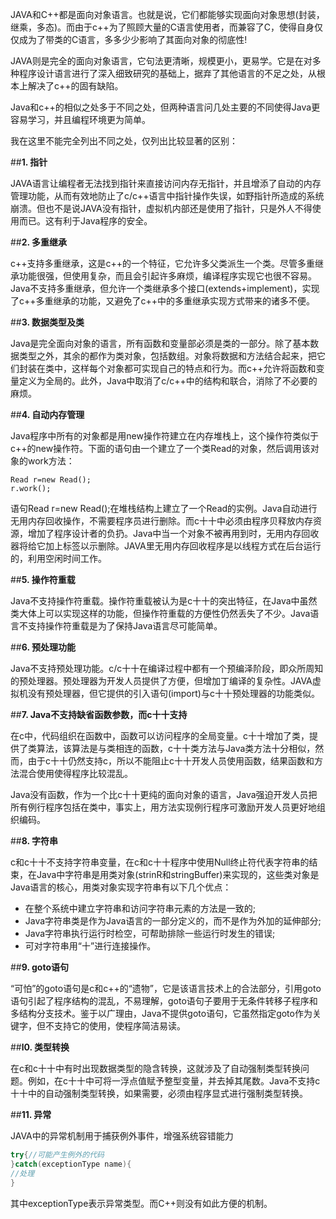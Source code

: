 JAVA和C++都是面向对象语言。也就是说，它们都能够实现面向对象思想(封装，继乘，多态)。而由于c++为了照顾大量的C语言使用者，而兼容了C，使得自身仅仅成为了带类的C语言，多多少少影响了其面向对象的彻底性!

JAVA则是完全的面向对象语言，它句法更清晰，规模更小，更易学。它是在对多种程序设计语言进行了深入细致研究的基础上，据弃了其他语言的不足之处，从根本上解决了c++的固有缺陷。

Java和c++的相似之处多于不同之处，但两种语言问几处主要的不同使得Java更容易学习，并且编程环境更为简单。

我在这里不能完全列出不同之处，仅列出比较显著的区别：

##**1. 指针**

JAVA语言让编程者无法找到指针来直接访问内存无指针，并且增添了自动的内存管理功能，从而有效地防止了c/c++语言中指针操作失误，如野指针所造成的系统崩溃。但也不是说JAVA没有指针，虚拟机内部还是使用了指针，只是外人不得使用而已。这有利于Java程序的安全。

##**2. 多重继承**

c++支持多重继承，这是c++的一个特征，它允许多父类派生一个类。尽管多重继承功能很强，但使用复杂，而且会引起许多麻烦，编译程序实现它也很不容易。Java不支持多重继承，但允许一个类继承多个接口(extends+implement)，实现了c++多重继承的功能，又避免了c++中的多重继承实现方式带来的诸多不便。

##**3. 数据类型及类**

Java是完全面向对象的语言，所有函数和变量部必须是类的一部分。除了基本数据类型之外，其余的都作为类对象，包括数组。对象将数据和方法结合起来，把它们封装在类中，这样每个对象都可实现自己的特点和行为。而c++允许将函数和变量定义为全局的。此外，Java中取消了c/c++中的结构和联合，消除了不必要的麻烦。

##**4. 自动内存管理**

Java程序中所有的对象都是用new操作符建立在内存堆栈上，这个操作符类似于c++的new操作符。下面的语句由一个建立了一个类Read的对象，然后调用该对象的work方法：

```
Read r=new Read();  
r.work(); 
```

语句Read r=new Read();在堆栈结构上建立了一个Read的实例。Java自动进行无用内存回收操作，不需要程序员进行删除。而c十十中必须由程序贝释放内存资源，增加了程序设计者的负扔。Java中当一个对象不被再用到时，无用内存回收器将给它加上标签以示删除。JAVA里无用内存回收程序是以线程方式在后台运行的，利用空闲时间工作。

##**5. 操作符重载**

Java不支持操作符重载。操作符重载被认为是c十十的突出特征，在Java中虽然类大体上可以实现这样的功能，但操作符重载的方便性仍然丢失了不少。Java语言不支持操作符重载是为了保持Java语言尽可能简单。

##**6. 预处理功能**

Java不支持预处理功能。c/c十十在编译过程中都有一个预编泽阶段，即众所周知的预处理器。预处理器为开发人员提供了方便，但增加丁编译的复杂性。JAVA虚拟机没有预处理器，但它提供的引入语句(import)与c十十预处理器的功能类似。

##**7. Java不支持缺省函数参数，而c十十支持**

在c中，代码组织在函数中，函数可以访问程序的全局变量。c十十增加了类，提供了类算法，该算法是与类相连的函数，c十十类方法与Java类方法十分相似，然而，由于c十十仍然支持c，所以不能阻止c十十开发人员使用函数，结果函数和方法混合使用使得程序比较混乱。

Java没有函数，作为一个比c十十更纯的面向对象的语言，Java强迫开发人员把所有例行程序包括在类中，事实上，用方法实现例行程序可激励开发人员更好地组织编码。

##**8. 字符串**

c和c十十不支持字符串变量，在c和c十十程序中使用Null终止符代表字符串的结束，在Java中字符串是用类对象(strinR和stringBuffer)来实现的，这些类对象是Java语言的核心，用类对象实现字符串有以下几个优点：

- 在整个系统中建立字符串和访问字符串元素的方法是一致的;
- Java字符串类是作为Java语言的一部分定义的，而不是作为外加的延伸部分;
- Java字符串执行运行时检空，可帮助排除一些运行时发生的错误;
- 可对字符串用“十”进行连接操作。

##**9. goto语句**

“可怕”的goto语句是c和c++的“遗物”，它是该语言技术上的合法部分，引用goto语句引起了程序结构的混乱，不易理解，goto语句子要用于无条件转移子程序和多结构分支技术。鉴于以广理由，Java不提供goto语句，它虽然指定goto作为关键字，但不支持它的使用，使程序简洁易读。

##**l0. 类型转换**

在c和c十十中有时出现数据类型的隐含转换，这就涉及了自动强制类型转换问题。例如，在c十十中可将一浮点值赋予整型变量，并去掉其尾数。Java不支持c十十中的自动强制类型转换，如果需要，必须由程序显式进行强制类型转换。

##**11. 异常**

JAVA中的异常机制用于捕获例外事件，增强系统容错能力

```java
try{//可能产生例外的代码  
}catch(exceptionType name){  
//处理  
} 
```

其中exceptionType表示异常类型。而C++则没有如此方便的机制。